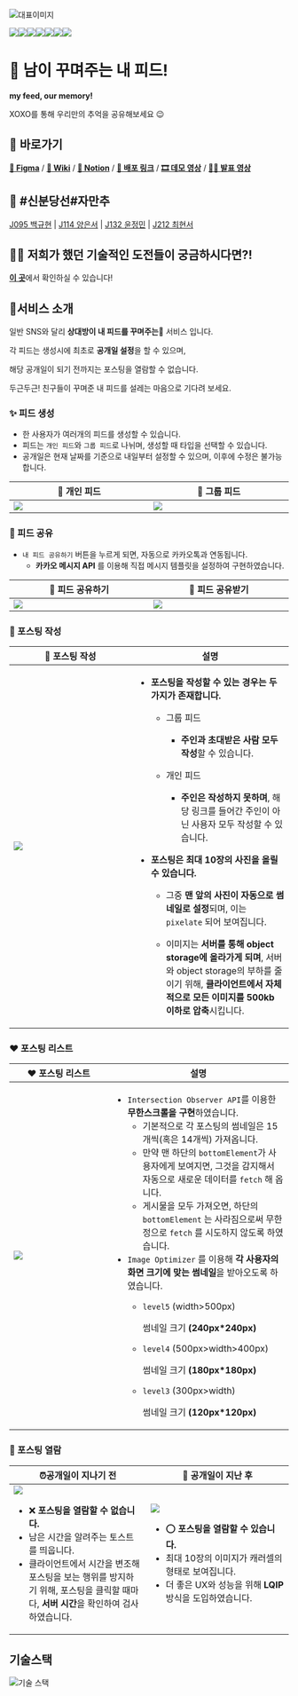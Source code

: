 
![대표이미지](https://user-images.githubusercontent.com/58061756/205224750-21562b0f-8430-4a83-90c3-46b095834e60.png)

<img src="https://img.shields.io/badge/typescript-3178C6?style=for-the-badge&logo=typescript&logoColor=white"><img src="https://img.shields.io/badge/react-61DAFB?style=for-the-badge&logo=react&logoColor=black"><img src="https://img.shields.io/badge/sass-CC6699?style=for-the-badge&logo=SASS&logoColor=white"><img src="https://img.shields.io/badge/nginx-009639?style=for-the-badge&logo=Nginx&logoColor=white"><img src="https://img.shields.io/badge/mysql-4479A1?style=for-the-badge&logo=mysql&logoColor=white"><img src="https://img.shields.io/badge/nestjs-E0234E?style=for-the-badge&logo=NestJS&logoColor=white"><img src="https://img.shields.io/badge/github_actions-2088FF?style=for-the-badge&logo=GitHubActions&logoColor=white">

# 📸 남이 꾸며주는 내 피드!

**my feed, our memory!**

XOXO를 통해 우리만의 추억을 공유해보세요 😉
## 🔗 바로가기

[**🎨 Figma**](https://www.figma.com/file/K0yjvdx9wh8zgwbCCp0m98/web02-xoxo?node-id=0%3A1&t=vBAEWgvNcUjFYlEv-0) / [**📃 Wiki**](https://github.com/boostcampwm-2022/Web02-XOXO/wiki) / [**💭 Notion**](https://www.notion.so/ebf0ede8ade04eb297fa9bb3697984bd) / [**🎄 배포 링크**](http://www.xoxoforyou.me) / [**🎞 데모 영상**](https://www.youtube.com/watch?v=g6SQzZQf7bU) /  [**👩‍🏫 발표 영상**](https://www.youtube.com/watch?v=bMe18DwLIXo)
## 🚊 #신분당선#자만추

[J095 백규현](https://github.com/edhz8) | [J114 양은서](https://github.com/yess98) | [J132 윤정민](https://github.com/jungmiin) | [J212 최현서](https://github.com/CHOIHYEONSEO)

## 👩‍💻 저희가 했던 기술적인 도전들이 궁금하시다면?!

[**이 곳**](https://www.notion.so/8465824e696e422da9eaf09af34633e3?v=689d0d5587c64edba4e2241cdab0ad51)에서 확인하실 수 있습니다!

## 🎄서비스 소개

일반 SNS와 달리 **상대방이 내 피드를 꾸며주는🎨** 서비스 입니다.

각 피드는 생성시에 최초로 **공개일 설정**을 할 수 있으며, 

해당 공개일이 되기 전까지는 포스팅을 열람할 수 없습니다.

두근두근! 친구들이 꾸며준 내 피드를 설레는 마음으로 기다려 보세요.

### ✨ 피드 생성

- 한 사용자가 여러개의 피드를 생성할 수 있습니다.
- 피드는 `개인 피드`와 `그룹 피드`로 나뉘며, 생성할 때 타입을 선택할 수 있습니다.
- 공개일은 현재 날짜를 기준으로 내일부터 설정할 수 있으며, 이후에 수정은 불가능 합니다.

<table>
   <thead>
      <tr>
         <th width="500px">👤 개인 피드</th>
         <th width="500px">👥 그룹 피드</th>
      </tr>
   </thead>
   <tbody>
      <tr width="600px">
         <td>
            <img src="https://user-images.githubusercontent.com/58061756/208254278-38682001-2576-4bde-832a-c7a6d065a3a4.gif">
         </td>
         <td>
            <img src="https://user-images.githubusercontent.com/58061756/208254287-a0e14f1e-829d-4d09-8951-17a477ad1b1e.gif">
       </td>
      </tr>
   </tbody>
</table>

### 🎈 피드 공유

- `내 피드 공유하기` 버튼을 누르게 되면, 자동으로 카카오톡과 연동됩니다.
    - **카카오 메시지 API** 를 이용해 직접 메시지 템플릿을 설정하여 구현하였습니다.
<table>
   <thead>
      <tr>
         <th width="500px">💌 피드 공유하기</th>
         <th width="500px">📮 피드 공유받기</th>
      </tr>
   </thead>
   <tbody>
      <tr width="600px">
         <td>
            <img src="https://user-images.githubusercontent.com/58061756/208255721-a2dc1003-71df-46cf-83cc-97f23742b70e.gif">
         </td>
         <td>
		 <img src="https://user-images.githubusercontent.com/58061756/208255766-1052d4f9-40ed-455e-a31c-d5e3d2e79939.gif">
       </td>
      </tr>
   </tbody>
</table>

### 🎉 포스팅 작성

<table>
   <thead>
      <tr>
         <th width="500px">🎉 포스팅 작성</th>
         <th width="500px">설명</th>
      </tr>
   </thead>
   <tbody>
      <tr width="600px">
         <td>
		 <img src="https://user-images.githubusercontent.com/58061756/208255773-7150f733-b718-41e8-9dce-7eebc37a15fe.gif">
         </td>
         <td>
		 
- **포스팅을 작성할 수 있는 경우는 두가지가 존재합니다.**

    - 그룹 피드
	
        - **주인과 초대받은 사람 모두 작성**할 수 있습니다.
		
    - 개인 피드
	
        - **주인은 작성하지 못하며**, 해당 링크를 들어간 주인이 아닌 사용자 모두 작성할 수 있습니다.
		
- **포스팅은 최대 10장의 사진을 올릴 수 있습니다.**

    - 그중 **맨 앞의 사진이 자동으로 썸네일로 설정**되며, 이는 `pixelate` 되어 보여집니다.
	
    - 이미지는 **서버를 통해 object storage에 올라가게 되며**, 서버와 object storage의 부하를 줄이기 위해, **클라이언트에서 자체적으로 모든 이미지를 500kb 이하로 압축**시킵니다.
       </td>
      </tr>
   </tbody>
</table>

### ♥ 포스팅 리스트

<table>
   <thead>
      <tr>
         <th width="500px">♥ 포스팅 리스트</th>
         <th width="500px">설명</th>
      </tr>
   </thead>
   <tbody>
      <tr width="600px">
         <td>
		 <img src="https://user-images.githubusercontent.com/58061756/208255839-98b7914d-9c39-4ef3-a24d-31aa5d2df9a1.gif">
         </td>
         <td>

- `Intersection Observer API`를 이용한 **무한스크롤을 구현**하였습니다.
    - 기본적으로 각 포스팅의 썸네일은 15개씩(혹은 14개씩) 가져옵니다.
    - 만약 맨 하단의 `bottomElement`가 사용자에게 보여지면, 그것을 감지해서 자동으로 새로운 데이터를 `fetch` 해 옵니다.
    - 게시물을 모두 가져오면, 하단의 `bottomElement` 는 사라짐으로써 무한정으로 `fetch` 를 시도하지 않도록 하였습니다.
- `Image Optimizer` 를 이용해 **각 사용자의 화면 크기에 맞는 썸네일**을 받아오도록 하였습니다.
    - `level5` (width>500px)
        
        썸네일 크기 **(240px*240px)**
        
    - `level4` (500px>width>400px)
        
        썸네일 크기 **(180px*180px)**
        
    - `level3` (300px>width)
        
        썸네일 크기 **(120px*120px)**

       </td>
      </tr>
   </tbody>
</table>


### 🎁 포스팅 열람

<table>
   <thead>
      <tr>
         <th width="500px">⏰공개일이 지나기 전</th>
         <th width="500px">🤩 공개일이 지난 후</th>
      </tr>
   </thead>
   <tbody>
      <tr width="600px">
         <td>

<img src="https://user-images.githubusercontent.com/58061756/208255976-de32bb41-4f47-4292-b26b-0b1370713f93.gif">

- ❌ **포스팅을 열람할 수 없습니다.**
- 남은 시간을 알려주는 토스트를 띄웁니다.
- 클라이언트에서 시간을 변조해 포스팅을 보는 행위를 방지하기 위해, 포스팅을 클릭할 때마다, **서버 시간**을 확인하여 검사하였습니다.
</td>	 
<td>

<img src="https://user-images.githubusercontent.com/58061756/208255923-d8dbb915-8c1c-4ffa-8ce5-5f63481a4060.gif">

- ⭕ **포스팅을 열람할 수 있습니다.**
- 최대 10장의 이미지가 캐러셀의 형태로 보여집니다.
- 더 좋은 UX와 성능을 위해 **LQIP**방식을 도입하였습니다.
       </td>
      </tr>
   </tbody>
</table>


## 기술스택

![기술 스택](https://user-images.githubusercontent.com/58061756/205233670-e0641372-a713-45fc-b4ab-b5bbdef31d42.png)
